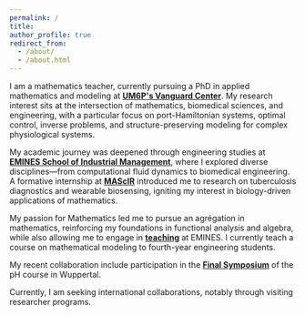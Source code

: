 ```yaml
---
permalink: /
title: 
author_profile: true
redirect_from: 
  - /about/
  - /about.html
---
```



I am a mathematics teacher, currently pursuing a PhD in applied mathematics and modeling at [**UM6P's Vanguard Center**](https://vanguard.um6p.ma/en/phd-program/). My research interest sits at the intersection of mathematics, biomedical sciences, and engineering, with a particular focus on port-Hamiltonian systems, optimal control, inverse problems, and structure-preserving modeling for complex physiological systems.

My academic journey was deepened through engineering studies at [**EMINES School of Industrial Management**](https://www.emines-ingenieur.org/), where I explored diverse disciplines—from computational fluid dynamics to biomedical engineering. A formative internship at [**MAScIR**](https://www.mascir.com/) introduced me to research on tuberculosis diagnostics and wearable biosensing, igniting my interest in biology-driven applications of mathematics.

My passion for Mathematics led me to pursue an agrégation in mathematics, reinforcing my foundations in functional analysis and algebra, while also allowing me to engage in [**teaching**](https://www.emines-ingenieur.org/a-propos/enseignants) at EMINES. I currently teach a course on mathematical modeling to fourth-year engineering students.

My recent collaboration include participation in the [**Final Symposium**](https://phi.uni-wuppertal.de/en/port-hamiltonian-institute/workshops/events/) of the pH course in Wuppertal.

Currently, I am seeking international collaborations, notably through visiting researcher programs.
